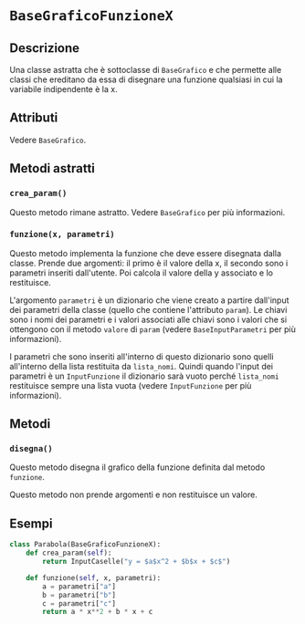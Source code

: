 # `BaseGraficoFunzioneX`

## Descrizione

Una classe astratta che è sottoclasse di `BaseGrafico` e che permette alle
classi che ereditano da essa di disegnare una funzione qualsiasi in cui la
variabile indipendente è la x.

## Attributi

Vedere `BaseGrafico`.

## Metodi astratti

### `crea_param()`

Questo metodo rimane astratto. Vedere `BaseGrafico` per più informazioni.

### `funzione(x, parametri)`

Questo metodo implementa la funzione che deve essere disegnata dalla classe.
Prende due argomenti: il primo è il valore della x, il secondo sono i parametri
inseriti dall'utente. Poi calcola il valore della y associato e lo restituisce.

L'argomento `parametri` è un dizionario che viene creato a partire dall'input
dei parametri della classe (quello che contiene l'attributo `param`). Le chiavi
sono i nomi dei parametri e i valori associati alle chiavi sono i valori che si
ottengono con il metodo `valore` di `param` (vedere `BaseInputParametri` per
più informazioni).

I parametri che sono inseriti all'interno di questo dizionario sono quelli
all'interno della lista restituita da `lista_nomi`. Quindi quando l'input dei
parametri è un `InputFunzione` il dizionario sarà vuoto perché `lista_nomi`
restituisce sempre una lista vuota (vedere `InputFunzione` per più
informazioni).

## Metodi

### `disegna()`

Questo metodo disegna il grafico della funzione definita dal metodo `funzione`.

Questo metodo non prende argomenti e non restituisce un valore.

## Esempi

```python
class Parabola(BaseGraficoFunzioneX):
    def crea_param(self):
        return InputCaselle("y = $a$x^2 + $b$x + $c$")

    def funzione(self, x, parametri):
        a = parametri["a"]
        b = parametri["b"]
        c = parametri["c"]
        return a * x**2 + b * x + c
```
